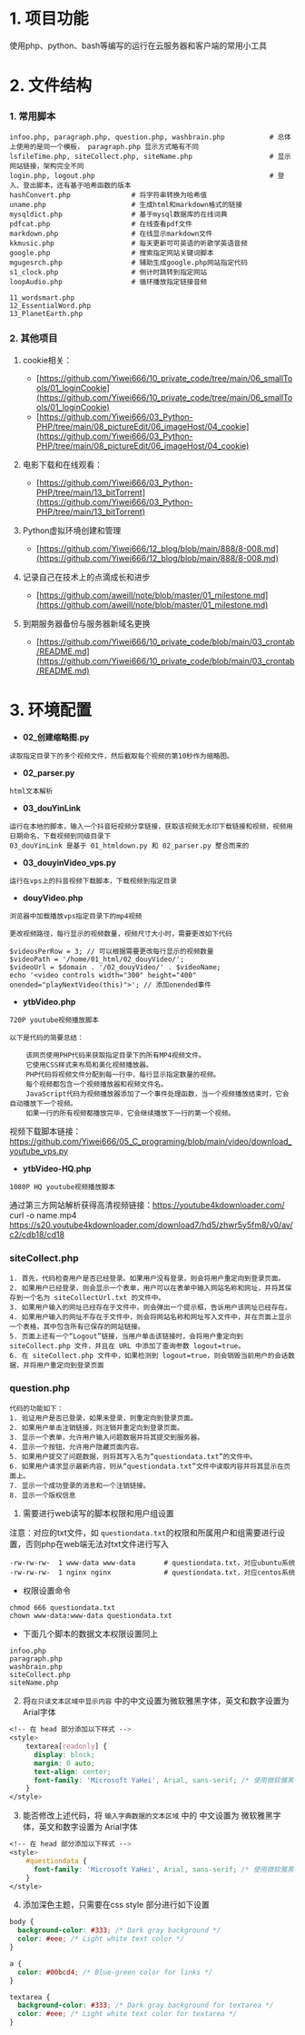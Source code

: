 # 1. 项目功能

使用php、python、bash等编写的运行在云服务器和客户端的常用小工具


# 2. 文件结构

### 1. 常用脚本

```
infoo.php, paragraph.php, question.php, washbrain.php           # 总体上使用的是同一个模板， paragraph.php 显示方式略有不同
lsfileTime.php, siteCollect.php, siteName.php                   # 显示网站链接，架构完全不同
login.php, logout.php                                           # 登入、登出脚本，还有基于哈希函数的版本
hashConvert.php               # 将字符串转换为哈希值
uname.php                     # 生成html和markdown格式的链接
mysqldict.php                 # 基于mysql数据库的在线词典
pdfcat.php                    # 在线查看pdf文件
markdown.php                  # 在线显示markdown文件
kkmusic.php                   # 每天更新可可英语的听歌学英语音频
google.php                    # 搜索指定网站关键词脚本 
mgugesrch.php                 # 辅助生成google.php网站指定代码
s1_clock.php                  # 倒计时跳转到指定网站
loopAudio.php                 # 循环播放指定链接音频

11_wordsmart.php
12_EssentialWord.php
13_PlanetEarth.php
```

### 2. 其他项目

1. cookie相关：
   - [https://github.com/Yiwei666/10_private_code/tree/main/06_smallTools/01_loginCookie](https://github.com/Yiwei666/10_private_code/tree/main/06_smallTools/01_loginCookie)
   - [https://github.com/Yiwei666/03_Python-PHP/tree/main/08_pictureEdit/06_imageHost/04_cookie](https://github.com/Yiwei666/03_Python-PHP/tree/main/08_pictureEdit/06_imageHost/04_cookie)


2. 电影下载和在线观看：
   - [https://github.com/Yiwei666/03_Python-PHP/tree/main/13_bitTorrent](https://github.com/Yiwei666/03_Python-PHP/tree/main/13_bitTorrent)


3. Python虚拟环境创建和管理
   - [https://github.com/Yiwei666/12_blog/blob/main/888/8-008.md](https://github.com/Yiwei666/12_blog/blob/main/888/8-008.md)


4. 记录自己在技术上的点滴成长和进步
   - [https://github.com/aweill/note/blob/master/01_milestone.md](https://github.com/aweill/note/blob/master/01_milestone.md)


5. 到期服务器备份与服务器新域名更换
   - [https://github.com/Yiwei666/10_private_code/blob/main/03_crontab/README.md](https://github.com/Yiwei666/10_private_code/blob/main/03_crontab/README.md)



# 3. 环境配置


- **02_创建缩略图.py**
```
读取指定目录下的多个视频文件，然后截取每个视频的第10秒作为缩略图。
```


- **02_parser.py**
```
html文本解析
```


- **03_douYinLink**
```
运行在本地的脚本，输入一个抖音短视频分享链接，获取该视频无水印下载链接和视频，视频用日期命名，下载视频到同级目录下
03_douYinLink 是基于 01_htmldown.py 和 02_parser.py 整合而来的
```


- **03_douyinVideo_vps.py**
```
运行在vps上的抖音视频下载脚本，下载视频到指定目录
```



- **douyVideo.php**
```
浏览器中加载播放vps指定目录下的mp4视频

更改视频路径，每行显示的视频数量，视频尺寸大小时，需要更改如下代码

$videosPerRow = 3; // 可以根据需要更改每行显示的视频数量
$videoPath = '/home/01_html/02_douyVideo/';
$videoUrl = $domain . '/02_douyVideo/' . $videoName;
echo '<video controls width="300" height="400" onended="playNextVideo(this)">'; // 添加onended事件

```


- **ytbVideo.php**
```
720P youtube视频播放脚本

以下是代码的简要总结：

    该网页使用PHP代码来获取指定目录下的所有MP4视频文件。
    它使用CSS样式来布局和美化视频播放器。
    PHP代码将视频文件分配到每一行中，每行显示指定数量的视频。
    每个视频都包含一个视频播放器和视频文件名。
    JavaScript代码为视频播放器添加了一个事件处理函数，当一个视频播放结束时，它会自动播放下一个视频。
    如果一行的所有视频都播放完毕，它会继续播放下一行的第一个视频。
```
视频下载脚本链接：https://github.com/Yiwei666/05_C_programing/blob/main/video/download_youtube_vps.py


- **ytbVideo-HQ.php**
```
1080P HQ youtube视频播放脚本
```
通过第三方网站解析获得高清视频链接：https://youtube4kdownloader.com/   
curl  -o  name.mp4    https://s20.youtube4kdownloader.com/download7/hd5/zhwr5y5fm8/v0/av/c2/cdb18/cd18   


### siteCollect.php

```
1. 首先，代码检查用户是否已经登录。如果用户没有登录，则会将用户重定向到登录页面。
2. 如果用户已经登录，则会显示一个表单，用户可以在表单中输入网站名称和网址，并将其保存到一个名为 siteCollectUrl.txt 的文件中。
3. 如果用户输入的网址已经存在于文件中，则会弹出一个提示框，告诉用户该网址已经存在。
4. 如果用户输入的网址不存在于文件中，则会将网站名称和网址写入文件中，并在页面上显示一个表格，其中包含所有已保存的网站链接。
5. 页面上还有一个“Logout”链接，当用户单击该链接时，会将用户重定向到 siteCollect.php 文件，并且在 URL 中添加了查询参数 logout=true。
6. 在 siteCollect.php 文件中，如果检测到 logout=true，则会销毁当前用户的会话数据，并将用户重定向到登录页面 
```


### question.php
```
代码的功能如下：
1. 验证用户是否已登录，如果未登录，则重定向到登录页面。
2. 如果用户单击注销链接，则注销并重定向到登录页面。
3. 显示一个表单，允许用户输入问题数据并将其提交到服务器。
4. 显示一个按钮，允许用户隐藏页面内容。
5. 如果用户提交了问题数据，则将其写入名为“questiondata.txt”的文件中。
6. 如果用户请求显示最新内容，则从“questiondata.txt”文件中读取内容并将其显示在页面上。
7. 显示一个成功登录的消息和一个注销链接。
8. 显示一个版权信息 
```

1. 需要进行web读写的脚本权限和用户组设置

注意：对应的txt文件，如 `questiondata.txt`的权限和所属用户和组需要进行设置，否则php在web端无法对txt文件进行写入

```
-rw-rw-rw-  1 www-data www-data       # questiondata.txt，对应ubuntu系统
-rw-rw-rw-  1 nginx nginx             # questiondata.txt，对应centos系统
```

- 权限设置命令

```
chmod 666 questiondata.txt
chown www-data:www-data questiondata.txt
```

- 下面几个脚本的数据文本权限设置同上

```
infoo.php
paragraph.php
washbrain.php
siteCollect.php
siteName.php
```


2. 将`在只读文本区域中显示内容` 中的中文设置为微软雅黑字体，英文和数字设置为 Arial字体

```css
<!-- 在 head 部分添加以下样式 -->
<style>
    textarea[readonly] {
      display: block;
      margin: 0 auto;
      text-align: center;
      font-family: 'Microsoft YaHei', Arial, sans-serif; /* 使用微软雅黑字体作为首选字体 */
    }
</style>
```

3. 能否修改上述代码，将 `输入字典数据的文本区域`  中的 中文设置为 微软雅黑字体，英文和数字设置为 Arial字体

```css
<!-- 在 head 部分添加以下样式 -->
<style>
    #questiondata {
      font-family: 'Microsoft YaHei', Arial, sans-serif; /* 使用微软雅黑字体作为中文首选字体，英文和数字使用Arial字体 */
    }
</style>
```

4. 添加深色主题，只需要在css style 部分进行如下设置

```css
body {
  background-color: #333; /* Dark gray background */
  color: #eee; /* Light white text color */
}

a {
  color: #00bcd4; /* Blue-green color for links */
}

textarea {
  background-color: #333; /* Dark gray background for textarea */
  color: #eee; /* Light white text color for textarea */
}
```




